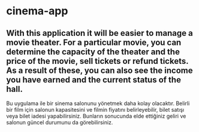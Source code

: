 # cinema-app

With this application it will be easier to manage a movie theater. For a particular movie, you can determine the capacity of the theater and the price of the movie, sell tickets or refund tickets. As a result of these, you can also see the income you have earned and the current status of the hall.
-----------------------------------------
Bu uygulama ile bir sinema salonunu yönetmek daha kolay olacaktır.  Belirli bir film için salonun kapasitesini ve filmin fiyatını belirleyebilir, bilet satışı veya bilet iadesi yapabilirsiniz. Bunların sonucunda elde ettiğiniz geliri ve salonun güncel durumunu da görebilirsiniz.

